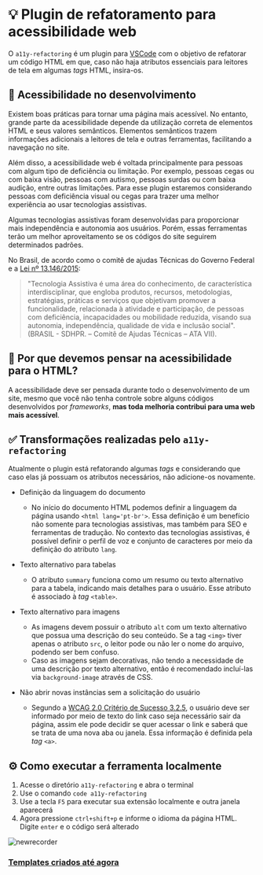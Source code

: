 # :bulb: Plugin de refatoramento para acessibilidade web
O `a11y-refactoring` é um plugin para [VSCode](https://code.visualstudio.com/) com o objetivo de refatorar um código HTML em que, caso não haja atributos essenciais para leitores de tela em algumas <i>tags</i> HTML, insira-os.

## :wrench: Acessibilidade no desenvolvimento
Existem boas práticas para tornar uma página mais acessível. No entanto, grande parte da acessibilidade depende da utilização correta de elementos HTML e seus valores semânticos. Elementos semânticos trazem informações adicionais a leitores de tela e outras ferramentas, facilitando a navegação no site.

Além disso, a acessibilidade web é voltada principalmente para pessoas com algum tipo de deficiência ou limitação. Por exemplo, pessoas cegas ou com baixa visão, pessoas com autismo, pessoas surdas ou com baixa audição, entre outras limitações. Para esse plugin estaremos considerando pessoas com deficiência visual ou cegas para trazer uma melhor experiência ao usar tecnologias assistivas.

Algumas tecnologias assistivas foram desenvolvidas para proporcionar mais independência e autonomia aos usuários. Porém, essas ferramentas terão um melhor aproveitamento se os códigos do site seguirem determinados padrões.

No Brasil, de acordo como o comitê de ajudas Técnicas do Governo Federal e a [Lei nº 13.146/2015](http://www.planalto.gov.br/ccivil_03/_ato2015-2018/2015/lei/l13146.htm):

> "Tecnologia Assistiva é uma área do conhecimento, de característica interdisciplinar, que engloba produtos, recursos, metodologias, estratégias, práticas e serviços que objetivam promover a funcionalidade, relacionada à atividade e participação, de pessoas com deficiência, incapacidades ou mobilidade reduzida, visando sua autonomia, independência, qualidade de vida e inclusão social". (BRASIL - SDHPR. – Comitê de Ajudas Técnicas – ATA VII).

## 🤔 Por que devemos pensar na acessibilidade para o HTML?
A acessibilidade deve ser pensada durante todo o desenvolvimento de um site, mesmo que você não tenha controle sobre alguns códigos desenvolvidos por <i>frameworks</i>, <b>mas toda melhoria contribui para uma web mais acessível</b>.

## :white_check_mark: Transformações realizadas pelo `a11y-refactoring`
Atualmente o plugin está refatorando algumas <i>tags</i> e considerando que caso elas já possuam os atributos necessários, não adicione-os novamente.
- Definição da linguagem do documento
  - No início do documento HTML podemos definir a linguagem da página usando `<html lang='pt-br'>`. Essa definição é um benefício não somente para tecnologias assistivas, mas também para SEO e ferramentas de tradução. No contexto das tecnologias assistivas, é possível definir o perfil de voz e conjunto de caracteres por meio da definição do atributo `lang`.
  
- Texto alternativo para tabelas
  - O atributo `summary` funciona como um resumo ou texto alternativo para a tabela, indicando mais detalhes para o usuário. Esse atributo é associado à <i>tag</i> `<table>`.

- Texto alternativo para imagens
  - As imagens devem possuir o atributo `alt` com um texto alternativo que possua uma descrição do seu conteúdo. Se a tag `<img>` tiver apenas o atributo `src`, o leitor pode ou não ler o nome do arquivo, podendo ser bem confuso.
  - Caso as imagens sejam decorativas, não tendo a necessidade de uma descrição por texto alternativo, então é recomendado incluí-las via `background-image` através de CSS.
  
- Não abrir novas instâncias sem a solicitação do usuário
  - Segundo a [WCAG 2.0 Critério de Sucesso 3.2.5](https://www.w3.org/Translations/WCAG20-pt-br/#consistent-behavior), o usuário deve ser informado por meio de texto do link caso seja necessário sair da página, assim ele pode decidir se quer acessar o link e saberá que se trata de uma nova aba ou janela. Essa informação é definida pela <i>tag</i> `<a>`.
  
## ⚙️ Como executar a ferramenta localmente
1. Acesse o diretório `a11y-refactoring` e abra o terminal
2. Use o comando `code a11y-refactoring`
3. Use a tecla `F5` para executar sua extensão localmente e outra janela aparecerá 
4. Agora pressione `ctrl+shift+p` e informe o idioma da página HTML. Digite `enter` e o código será alterado

![newrecorder](https://user-images.githubusercontent.com/36773331/229955421-031cbf60-9f92-4154-8ea4-c3ef6979adf0.gif)

### [Templates criados até agora](https://www.canva.com/design/DAFfPQGwUbc/rkUmM4NzezLbajuivT8w_Q/edit?utm_content=DAFfPQGwUbc&utm_campaign=designshare&utm_medium=link2&utm_source=sharebutton)
